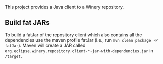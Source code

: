 This project provides a Java client to a Winery repository.

## Build fat JARs
To build a fatJar of the repository client which also contains all the dependencies use the maven profile fatJar (i.e., run `mvn clean package -P fatJar`).
Maven will create a JAR called `org.eclipse.winery.repository.client-*-jar-with-dependencies.jar` in `/target`.